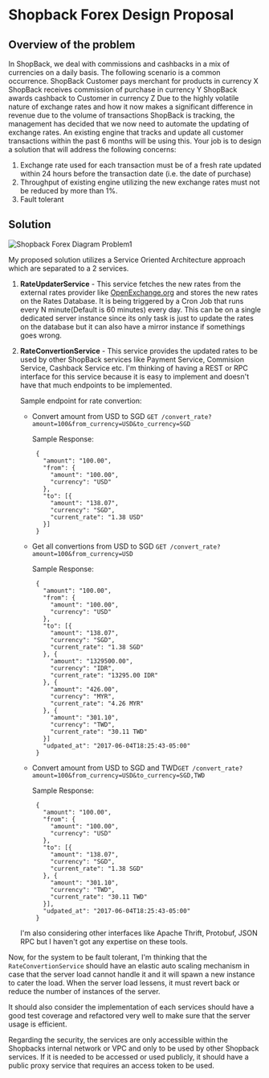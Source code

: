 # Shopback Forex Design Proposal


## Overview of the problem

In ShopBack, we deal with commissions and cashbacks in a mix of currencies on a daily basis. The following scenario is a common occurrence.
ShopBack Customer pays merchant for products in currency X ShopBack receives commission of purchase in currency Y ShopBack awards cashback to Customer in currency Z
Due to the highly volatile nature of exchange rates and how it now makes a significant difference in revenue due to the volume of transactions ShopBack is tracking, the management has decided that we now need to automate the updating of exchange rates.
An existing engine that tracks and update all customer transactions within the past 6 months will be using this.
Your job is to design a solution that will address the following concerns:

1. Exchange rate used for each transaction must be of a fresh rate updated within 24 hours before the transaction date (i.e. the date of purchase)
2. Throughput of existing engine utilizing the new exchange rates must not be reduced by more than 1%. 
3. Fault tolerant

## Solution

![Shopback Forex Diagram Problem1](https://www.dropbox.com/s/mg8k8mlmy7t01vp/ShopbackEx1.jpg?dl=0&raw=1)

My proposed solution utilizes a Service Oriented Architecture approach which are separated to a 2 services.

1. **RateUpdaterService** - This service fetches the new rates from the external rates provider like 
  [OpenExchange.org](https://openexchangerates.org/api/latest.json) and stores the new rates on the Rates Database. 
  It is being triggered by a Cron Job that runs every N minute(Default is 60 minutes) every day. 
  This can be on a single dedicated server instance since its only task is just to update the rates on the database 
  but it can also have a mirror instance if somethings goes wrong.

2. **RateConvertionService** - This service provides the updated rates to be used by other ShopBack services like Payment Service, Commision Service, Cashback Service etc.
   I'm thinking of having a REST or RPC interface for this service because it is easy to implement and doesn't have that much endpoints to be implemented.

   Sample endpoint for rate convertion:

   * Convert amount from USD to SGD `GET /convert_rate?amount=100&from_currency=USD&to_currency=SGD`

      Sample Response:

       ```
        {
          "amount": "100.00",
          "from": {
            "amount": "100.00",
            "currency": "USD"
          },
          "to": [{
            "amount": "138.07",
            "currency": "SGD",
            "current_rate": "1.38 USD"
          }]
        }
       ```

   * Get all convertions from USD to SGD `GET /convert_rate?amount=100&from_currency=USD`

      Sample Response:

       ```
        {
          "amount": "100.00",
          "from": {
            "amount": "100.00",
            "currency": "USD"
          },
          "to": [{
            "amount": "138.07",
            "currency": "SGD",
            "current_rate": "1.38 SGD"
          }, {
            "amount": "1329500.00",
            "currency": "IDR",
            "current_rate": "13295.00 IDR"
          }, {
            "amount": "426.00",
            "currency": "MYR",
            "current_rate": "4.26 MYR"
          }, {
            "amount": "301.10",
            "currency": "TWD",
            "current_rate": "30.11 TWD"
          }]
          "udpated_at": "2017-06-04T18:25:43-05:00"
        }
       ```

   * Convert amount from USD to SGD and TWD`GET /convert_rate?amount=100&from_currency=USD&to_currency=SGD,TWD`

      Sample Response:

       ```
        {
          "amount": "100.00",
          "from": {
            "amount": "100.00",
            "currency": "USD"
          },
          "to": [{
            "amount": "138.07",
            "currency": "SGD",
            "current_rate": "1.38 SGD"
          }, {
            "amount": "301.10",
            "currency": "TWD",
            "current_rate": "30.11 TWD"
          }],
          "udpated_at": "2017-06-04T18:25:43-05:00"
        }
       ```

    I'm also considering other interfaces like Apache Thrift, Protobuf, JSON RPC but I haven't got any expertise on these tools.

Now, for the system to be fault tolerant, I'm thinking that the `RateConvertionService` should have an elastic auto scaling mechanism in case 
that the server load cannot handle it and it will spawn a new instance to cater the load. When the server load lessens, it must revert back or reduce the
number of instances of the server.

It should also consider the implementation of each services should have a good test coverage and refactored very well 
to make sure that the server usage is efficient.

Regarding the security, the services are only accessible within the Shopbacks internal network or VPC and only to be used by other Shopback services.
If it is needed to be accessed or used publicly, it should have a public proxy service that requires an access token to be used.
